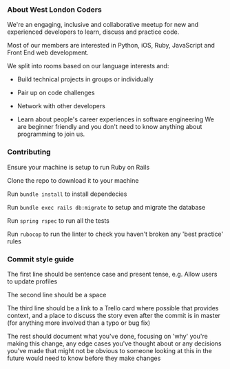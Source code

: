 ### About West London Coders

We're an engaging, inclusive and collaborative meetup for new and experienced
developers to learn, discuss and practice code.

Most of our members are interested in Python, iOS, Ruby, JavaScript and Front
End web development.

We split into rooms based on our language interests and:

* Build technical projects in groups or individually

* Pair up on code challenges

* Network with other developers

* Learn about people's career experiences in software engineering We are beginner friendly and you don't need to know anything about programming to join us.

### Contributing

Ensure your machine is setup to run Ruby on Rails

Clone the repo to download it to your machine

Run `bundle install` to install dependecies

Run `bundle exec rails db:migrate` to setup and migrate the database

Run `spring rspec` to run all the tests

Run `rubocop` to run the linter to check you haven't broken any 'best practice' rules

### Commit style guide

The first line should be sentence case and present tense, e.g. Allow users to update profiles

The second line should be a space

The third line should be a link to a Trello card where possible that provides
context, and a place to discuss the story even after the commit is in master
(for anything more involved than a typo or bug fix)

The rest should document what you've done, focusing on 'why' you're making
this change, any edge cases you've thought about or any decisions you've made
that might not be obvious to someone looking at this in the future would need
to know before they make changes
